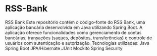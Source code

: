 # RSS-Bank
 RSS Bank Este repositório contém o código-fonte do RSS Bank, uma aplicação bancária desenvolvida em Java utilizando Spring Boot. A aplicação oferece funcionalidades como gerenciamento de contas bancárias, transações (saques, depósitos, transferências) e controle de usuários com autenticação e autorização.  Tecnologias utilizadas: Java Spring Boot JPA/Hibernate JUnit Mockito Spring Security
